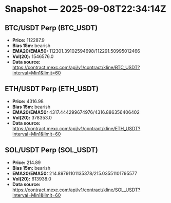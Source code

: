 # Snapshot — 2025-09-08T22:34:14Z

## BTC/USDT Perp (BTC_USDT)
- **Price:** 112287.9
- **Bias 15m:** bearish
- **EMA20/EMA50:** 112301.39102594698/112291.50995012466
- **Vol(20):** 1546576.0
- **Data source:** https://contract.mexc.com/api/v1/contract/kline/BTC_USDT?interval=Min1&limit=60

## ETH/USDT Perp (ETH_USDT)
- **Price:** 4316.98
- **Bias 15m:** bearish
- **EMA20/EMA50:** 4317.444299674976/4316.886356406402
- **Vol(20):** 378353.0
- **Data source:** https://contract.mexc.com/api/v1/contract/kline/ETH_USDT?interval=Min1&limit=60

## SOL/USDT Perp (SOL_USDT)
- **Price:** 214.89
- **Bias 15m:** bearish
- **EMA20/EMA50:** 214.89791101135378/215.03551101795577
- **Vol(20):** 613938.0
- **Data source:** https://contract.mexc.com/api/v1/contract/kline/SOL_USDT?interval=Min1&limit=60
